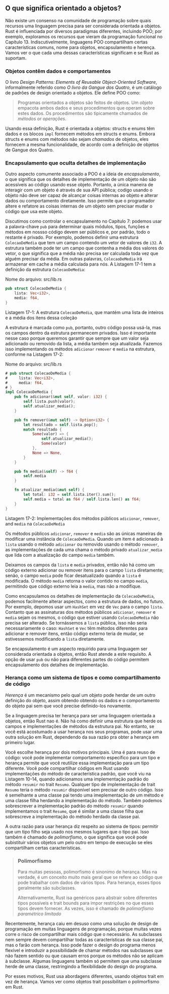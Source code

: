 <!--
## Characteristics of Object-Oriented Languages
-->

## O que significa orientado a objetos?

<!--
There is no consensus in the programming community about what features a
language must have to be considered object oriented. Rust is influenced by many
programming paradigms, including OOP; for example, we explored the features
that came from functional programming in Chapter 13. Arguably, OOP languages
share certain common characteristics, namely objects, encapsulation, and
inheritance. Let’s look at what each of those characteristics means and whether
Rust supports it.
-->

Não existe um consenso na comunidade de programação sobre quais recursos uma
linguagem precisa para ser considerada orientada a objetos. Rust é influenciada por diversos
paradigmas diferentes, incluindo POO; por exemplo, exploramos os
recursos que vieram da programação funcional no Capítulo 13. Indiscutivelmente, linguagens POO
compartilham certas características comuns, nome para objetos, encapsulamento
e herença. Vamos ver o que cada uma dessas características significam e
se Rust as suportam.

<!--
### Objects Contain Data and Behavior
-->

### Objetos contêm dados e comportamentos

<!--
The book *Design Patterns: Elements of Reusable Object-Oriented Software* by
Erich Gamma, Richard Helm, Ralph Johnson, and John Vlissides (Addison-Wesley
Professional, 1994) colloquially referred to as *The Gang of Four* book, is a
catalog of object-oriented design patterns. It defines OOP this way:
-->


O livro *Design Patterns: Elements of Reusable Object-Oriented Software*,
informalmente referido como *O livro da Gangue dos Quatro*, é um catálogo de
padrões de design orientado a objetos. Ele define POO como:

<!--
> Object-oriented programs are made up of objects. An *object* packages both
> data and the procedures that operate on that data. The procedures are
> typically called *methods* or *operations*.
-->

> Programas orientados a objetos são feitos de objetos. Um *objeto* empacota ambos
> dados e seus procedimentos que operam sobre estes dados. Os procedimentos são
> tipicamente chamados de *métodos* or *operações*.

<!--
Using this definition, Rust is object oriented: structs and enums have data,
and `impl` blocks provide methods on structs and enums. Even though structs and
enums with methods aren’t *called* objects, they provide the same
functionality, according to the Gang of Four’s definition of objects.
-->

Usando essa definição, Rust é orientada a objetos: structs e enums têm dados
e os blocos `impl` fornecem métodos em structs e enums. Embora structs e
enums com métodos não sejam *chamados* de objetos, eles fornecem a mesma
funcionalidade, de acordo com a definição de objetos de Gangue dos Quatro.

<!--
### Encapsulation that Hides Implementation Details
-->

### Encapsulamento que oculta detalhes de implementação

<!--
Another aspect commonly associated with OOP is the idea of *encapsulation*,
which means that the implementation details of an object aren’t accessible to
code using that object. Therefore, the only way to interact with an object is
through its public API; code using the object shouldn’t be able to reach into
the object’s internals and change data or behavior directly. This enables the
programmer to change and refactor an object’s internals without needing to
change the code that uses the object.
-->

Outro aspecto comumente associado a POO é a ideia de *encapsulamento*,
o que significa que os detalhes de implementação de um objeto não são acessíveis ao
código usando esse objeto. Portanto, a única maneira de interagir com um objeto é 
através de sua API pública; codigo usando o objeto não deve ser capaz de alcançar
coisas internas ao objeto e alterar dados ou comportamento diretamente. Isso permite que o
programador altere e refatore as coisas internas de um objeto sem precisar
mudar o código que usa este objeto.

<!--
We discussed how to control encapsulation in Chapter 7: we can use the `pub`
keyword to decide which modules, types, functions, and methods in our code
should be public, and by default everything else is private. For example, we
can define a struct `AveragedCollection` that has a field containing a vector
of `i32` values. The struct can also have a field that contains the average of
the values in the vector, meaning the average doesn’t have to be computed
on demand whenever anyone needs it. In other words, `AveragedCollection` will
cache the calculated average for us. Listing 17-1 has the definition of the
`AveragedCollection` struct:
-->

Discutimos como controlar o encapsulamento no Capítulo 7: podemos usar a palavra-chave `pub`
para determinar quais módulos, tipos, funções e métodos em nossso código
devem ser públicos e, por padrão, todo o restante é privado. Por exemplo,
podemos definir uma estrutura `ColecaoDeMedia` que tem um campo contendo um vetor de
valores de `i32`. A estrutura também pode ter um campo que contenha a média dos
valores do vetor, o que significa que a média não precisa ser calculada
toda vez que alguém precisar da média. Em outras palavras, `ColecaoDeMedia` irá
armazenar em cache a média calculada para nós. A Listagem 17-1 tem a definição da
estrutura `ColecaoDeMedia`:

<!--
<span class="filename">Filename: src/lib.rs</span>

```rust
{{#rustdoc_include ../listings/ch17-oop/listing-17-01/src/lib.rs}}
```

<span class="caption">Listing 17-1: An `AveragedCollection` struct that
maintains a list of integers and the average of the items in the
collection</span>
-->

<span class="filename">Nome do arquivo: src/lib.rs</span>

```rust
pub struct ColecaoDeMedia {
    lista: Vec<i32>,
    media: f64,
}
```

<span class="caption">Listagem 17-1: A estrutura `ColecaoDeMedia`, que
mantém uma lista de inteiros e a média dos itens dessa
coleção</span>

<!--
The struct is marked `pub` so that other code can use it, but the fields within
the struct remain private. This is important in this case because we want to
ensure that whenever a value is added or removed from the list, the average is
also updated. We do this by implementing `add`, `remove`, and `average` methods
on the struct, as shown in Listing 17-2:
-->

A estrutura é marcada como `pub`, portanto, outro código possa usá-la, mas os campos dentro
da estrutura permanecem privados. Isso é importante nesse caso porque queremos
garantir que sempre que um valor seja adicionado ou removido da lista, a média também seja
atualizada. Fazemos isso implementando os métodos `adicionar` `remover` e `media`
na estrutura, conforme na Listagem 17-2:

<!--
<span class="filename">Filename: src/lib.rs</span>

```rust
{{#rustdoc_include ../listings/ch17-oop/listing-17-02/src/lib.rs:here}}
```

<span class="caption">Listing 17-2: Implementations of the public methods
`add`, `remove`, and `average` on `AveragedCollection`</span>
-->

<span class="filename">Nome do arquivo: src/lib.rs</span>

```rust
# pub struct ColecaoDeMedia {
#     lista: Vec<i32>,
#     media: f64,
# }
impl ColecaoDeMedia {
    pub fn adicionar(&mut self, valor: i32) {
        self.lista.push(valor);
        self.atualizar_media();
    }

    pub fn remover(&mut self) -> Option<i32> {
        let resultado = self.lista.pop();
        match resultado {
            Some(valor) => {
                self.atualizar_media();
                Some(valor)
            },
            None => None,
        }
    }

    pub fn media(&self) -> f64 {
        self.media
    }

    fn atualizar_media(&mut self) {
        let total: i32 = self.lista.iter().sum();
        self.media = total as f64 / self.lista.len() as f64;
    }
}
```

<span class="caption">Listagem 17-2: Implementações dos métodos públicos
`adicionar`, `remover`, and `media` na `ColecaoDeMedia`</span>

<!--
The public methods `add`, `remove`, and `average` are the only ways to access
or modify data in an instance of `AveragedCollection`. When an item is added
to `list` using the `add` method or removed using the `remove` method, the
implementations of each call the private `update_average` method that handles
updating the `average` field as well.
-->

Os métodos públicos `adicionar`, `remover` e `media` são as únicas maneiras de modificar
uma instância de `ColecaoDeMedia`. Quando um item é adicionado à `lista` usando o
método `adicionar` ou removido usando o método `remover`, as implementações de cada uma
chama o método privado `atualizar_media` que lida com a atualização do
campo `media` também.

<!--
We leave the `list` and `average` fields private so there is no way for
external code to add or remove items to the `list` field directly; otherwise,
the `average` field might become out of sync when the `list` changes. The
`average` method returns the value in the `average` field, allowing external
code to read the `average` but not modify it.
-->


Deixamos os campos da `lista` e `media` privados, então não há como um
código externo adicionar ou remover itens para o campo `lista` diretamente; senão,
o campo `media` pode ficar desatualizado quando a `lista` é modificada. O método `media`
retorna o valor contido no campo `media`, permitindo que código externo
leia a `media`, mas não a modifique.

<!--
Because we’ve encapsulated the implementation details of the struct
`AveragedCollection`, we can easily change aspects, such as the data structure,
in the future. For instance, we could use a `HashSet<i32>` instead of a
`Vec<i32>` for the `list` field. As long as the signatures of the `add`,
`remove`, and `average` public methods stay the same, code using
`AveragedCollection` wouldn’t need to change. If we made `list` public instead,
this wouldn’t necessarily be the case: `HashSet<i32>` and `Vec<i32>` have
different methods for adding and removing items, so the external code would
likely have to change if it were modifying `list` directly.
-->

Como encapsulamos os detalhes de implementação da `ColecaoDeMedia`,
podemos facilmente alterar aspectos, como a estrutura de dados, no futuro. Por
exemplo,  depomos usar um `HashSet` em vez de `Vec` para o campo `lista`. Contanto
que as assinaturas dos métodos públicos `adicionar`, `remover` e `media`
sejam os mesmos, o código que estiver usando `ColecaoDeMedia` não precisa ser alterado. Se tornássemos
a `lista` pública, isso não seria necessariamente o caso: `HashSet`
e `Vec` têm métodos diferentes para adicionar e remover itens, então código externo
teria de mudar, se estivessemos modificando a `lista` diretamente.

<!--
If encapsulation is a required aspect for a language to be considered object
oriented, then Rust meets that requirement. The option to use `pub` or not for
different parts of code enables encapsulation of implementation details.
-->


Se encapsulamento é um aspecto requirido para uma linguagem ser considerada orientada
a objetos, então Rust atende a este requisito. A opção de usar `pub` ou não para
diferentes partes do código permitem encapsulamento dos detalhes de implementação.

<!--
### Inheritance as a Type System and as Code Sharing
-->

### Herança como um sistema de tipos e como compartilhamento de código

<!--
*Inheritance* is a mechanism whereby an object can inherit from another
object’s definition, thus gaining the parent object’s data and behavior without
you having to define them again.
-->

*Herença* é um mecanismo pelo qual um objeto pode herdar de um outro
definição do objeto, assim obtendo obtendo os dados e o comportamento do objeto pai sem
que você precise definido-los novamente.

<!--
If a language must have inheritance to be an object-oriented language, then
Rust is not one. There is no way to define a struct that inherits the parent
struct’s fields and method implementations. However, if you’re used to having
inheritance in your programming toolbox, you can use other solutions in Rust,
depending on your reason for reaching for inheritance in the first place.
-->

Se a linguagem precisa ter herança para ser uma linguagem orientada a objetos, então
Rust nao é. Não há como definir uma estrutura que herde
os campos e implementações de métodos da estrutura pai. No entanto, se você está acostumado a usar
herança nos seus programas, pode usar uma outra solução em Rust,
dependendo da sua razão pra obter a herança em primeiro lugar.

<!--
You choose inheritance for two main reasons. One is for reuse of code: you can
implement particular behavior for one type, and inheritance enables you to
reuse that implementation for a different type. You can share Rust code using
default trait method implementations instead, which you saw in Listing 10-14
when we added a default implementation of the `summarize` method on the
`Summary` trait. Any type implementing the `Summary` trait would have the
`summarize` method available on it without any further code. This is similar to
a parent class having an implementation of a method and an inheriting child
class also having the implementation of the method. We can also override the
default implementation of the `summarize` method when we implement the
`Summary` trait, which is similar to a child class overriding the
implementation of a method inherited from a parent class.
-->

Você escolhe herança por dois motivos principais. Uma é para reuso de código: você pode
implementar comportamento específico para um tipo e herança permite que você
reutilize essa implementação para um tipo diferente.  Você pode compartilhar códigos em Rust usando
implementações do método de característica padrão, que você viu na Listagem 10-14,
quando adicionamos uma implementação padrão do método `resumir` no
trait `Resumo`. Qualquer tipo de implementação de trait `Resumo` teria o
método `resumir` disponível sem precisar de outro código. Isso é semelhante a
uma classe pai tendo uma imeplementação de um método e uma classe filha
herdando a implementação do método. Também podemos sobrescrever a
implementação padrão do método `resumir` quando implementamos o
trait `Resumo`, que é similar a uma classe filha que sobrescreve a
implementação do método herdado da classe pai.

<!--
The other reason to use inheritance relates to the type system: to enable a
child type to be used in the same places as the parent type. This is also
called *polymorphism*, which means that you can substitute multiple objects for
each other at runtime if they share certain characteristics.
-->

A outra razão para usar herança diz respeito ao sistema de tipos: permitir que um
tipo filho seja usado nos mesmos lugares que o tipo pai. Isso também é
chamado de *polimorfismo*, o que significa que você pode subistituir vários objetos um pelo
outro em tempo de execução se eles compartilham certas características.

<!--
> ### Polymorphism
>
> To many people, polymorphism is synonymous with inheritance. But it’s
> actually a more general concept that refers to code that can work with data
> of multiple types. For inheritance, those types are generally subclasses.
>
> Rust instead uses generics to abstract over different possible types and
> trait bounds to impose constraints on what those types must provide. This is
> sometimes called *bounded parametric polymorphism*.
-->

> ### Polimorfismo
>
> Para muitas pessoas, polimorfismo é sinonimo de herança. Mas 
> na verdade, é um conceito muito mais geral que se refere ao código que pode trabalhar com dados
> de vários tipos. Para herança, esses tipos geralmente são subclasses.
>
> Alternativamente, Rust isa genéricos para abstrair sobre diferentes tipos possíveis e
>trait bounds para impor restrições no que esses tipos devem fornecer. As vezes,
> isso é chamado de *polimorfismo paramétrico limitado*

<!--
Inheritance has recently fallen out of favor as a programming design solution
in many programming languages because it’s often at risk of sharing more code
than necessary. Subclasses shouldn’t always share all characteristics of their
parent class but will do so with inheritance. This can make a program’s design
less flexible. It also introduces the possibility of calling methods on
subclasses that don’t make sense or that cause errors because the methods don’t
apply to the subclass. In addition, some languages will only allow a subclass
to inherit from one class, further restricting the flexibility of a program’s
design.
-->

Recentemente, herança caiu em desuso como uma solução de design de programação
em muitas linguagens de programação, porque muitas vezes corre o risco de compartilhar mais código
que o necessário. As subclasses nem sempre devem compartilhar todas as características de sua
classe pai, mas o farão com herança. Isso pode fazer o design do programa
menos flexível e introduzir a possibilidade de chamar métodos nas subclasses
que não fazem sentido ou que causam erros porque os métodos não se aplicam
à subclasse. Algumas linguagens também só permitem que uma subclasse herde de
uma classe, restringindo a flexibilidade do design do programa.

<!--
For these reasons, Rust takes a different approach, using trait objects instead
of inheritance. Let’s look at how trait objects enable polymorphism in Rust.
-->

Por esses motivos, Rust usa abordagens diferentes, usando objetos trait em vez
de herança. Vamos ver como objetos trait possibilitam o polimorfismo em Rust.
